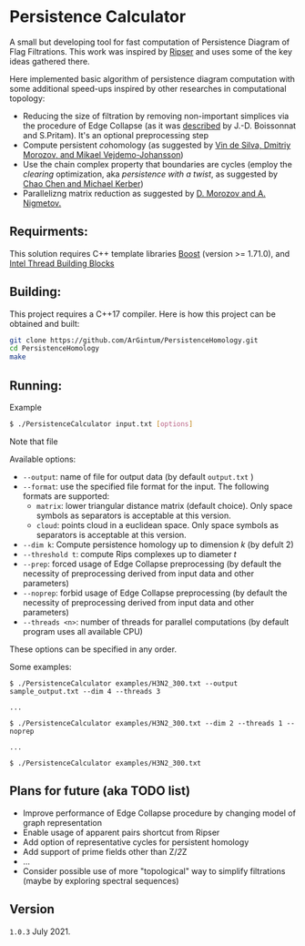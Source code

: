 # Persistence Calculator

A small but developing tool for fast computation of Persistence Diagram of Flag Filtrations. This work was inspired by [Ripser](https://github.com/Ripser/ripser) and uses some of the key ideas gathered there.

Here implemented basic algorithm of persistence diagram computation with some additional speed-ups inspired by other researches in computational topology:
 - Reducing the size of filtration by removing non-important simplices via the procedure of Edge Collapse (as it was [described](https://hal.inria.fr/hal-02873740) by J.-D. Boissonnat and S.Pritam). It's an optional preprocessing step 
 - Compute persistent *co*homology (as suggested by [Vin de Silva, Dmitriy Morozov, and Mikael Vejdemo-Johansson](https://doi.org/10.1088/0266-5611/27/12/124003))
 - Use the chain complex property that boundaries are cycles
    (employ the *clearing* optimization, aka *persistence with a twist*, as suggested by [Chao Chen and Michael Kerber](http://www.geometrie.tugraz.at/kerber/kerber_papers/ck-phcwat-11.pdf))
 - Parallelizng matrix reduction as suggested by [D. Morozov and A. Nigmetov.](https://www.mrzv.org/publications/lockfree-persistence/spaa/)


## Requirments:
This solution requires C++ template libraries [Boost](https://www.boost.org/) (version >= 1.71.0),  and [Intel Thread Building Blocks](http://www.github.com/oneapi-src/oneTBB)

## Building:
This project requires a C++17 compiler. Here is how this project can be obtained and built:
```sh
git clone https://github.com/ArGintum/PersistenceHomology.git
cd PersistenceHomology
make
```

## Running:
Example 
```sh
$ ./PersistenceCalculator input.txt [options]
```
Note that file

Available options:
 -  `--output`: name of file for output data (by default `output.txt` )
 -  `--format`: use the specified file format for the input. The following formats are supported:  
    - `matrix`: lower triangular distance matrix (default choice). Only space symbols as separators is acceptable at this version.
    - `cloud`: points cloud in a euclidean space. Only space symbols as separators is acceptable at this version.
 -  `--dim k`: Compute persistence homology up to dimension *k* (by defult 2)
 - `--threshold t`: compute Rips complexes up to diameter *t*
 - `--prep`: forced usage of Edge Collapse preprocessing (by default the necessity of preprocessing derived from input data and other parameters)
 - `--noprep`: forbid usage of Edge Collapse preprocessing (by default the necessity of preprocessing derived from input data and other parameters)
 - `--threads <n>`: number of threads for parallel computations (by default program uses all available CPU)

These options can be specified in any order.

Some examples:
```
$ ./PersistenceCalculator examples/H3N2_300.txt --output sample_output.txt --dim 4 --threads 3

...

$ ./PersistenceCalculator examples/H3N2_300.txt --dim 2 --threads 1 --noprep

...

$ ./PersistenceCalculator examples/H3N2_300.txt
```

## Plans for future (aka TODO list)

 - Improve performance of Edge Collapse procedure by changing model of graph representation
 - Enable usage of apparent pairs shortcut from Ripser
 - Add option of representative cycles for persistent homology
 - Add support of prime fields other than Z/*2*Z 
 - ...
 - Consider possible use of more "topological" way to simplify filtrations (maybe by exploring spectral sequences)


## Version

`1.0.3` July 2021.
